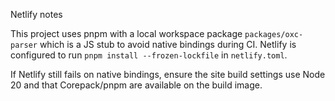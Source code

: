 Netlify notes

This project uses pnpm with a local workspace package `packages/oxc-parser` which is a JS stub to avoid native bindings during CI. Netlify is configured to run `pnpm install --frozen-lockfile` in `netlify.toml`.

If Netlify still fails on native bindings, ensure the site build settings use Node 20 and that Corepack/pnpm are available on the build image.
